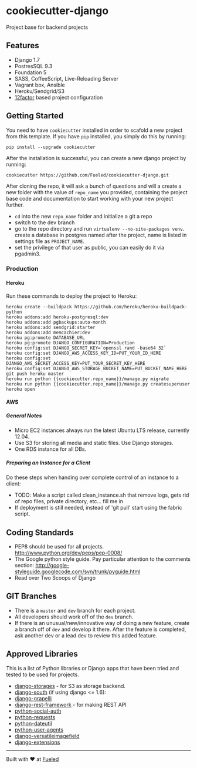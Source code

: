 cookiecutter-django
====================

Project base for backend projects

## Features

* Django 1.7
* PostresSQL 9.3
* Foundation 5
* SASS, CoffeeScript, Live-Reloading Server
* Vagrant box, Ansible
* Heroku/Sendgrid/S3
* [12factor][12factor] based project configuration

[mkdocs]: http://www.mkdocs.org/
[12factor]: http://12factor.net

## Getting Started

You need to have `cookiecutter` installed in order to scafold a new project from this template. If you have `pip` installed, you simply do this by running:

    pip install --upgrade cookiecutter

After the installation is successful, you can create a new django project by running:

    cookiecutter https://github.com/Fueled/cookiecutter-django.git

After cloning the repo, it will ask a bunch of questions and will a create a new folder with the value of `repo_name` you provided, containing the project base code and documentation to start working with your new project further.


- `cd` into the new `repo_name` folder and initialize a git a repo
- switch to the dev branch
- go to the repo directory and run `virtualenv --no-site-packages venv`.
 create a database in postgres named after the project, name is listed in settings file as `PROJECT_NAME`.
- set the privilege of that user as public, you can easily do it via pgadmin3.


### Production

#### Heroku

Run these commands to deploy the project to Heroku:

```
heroku create --buildpack https://github.com/heroku/heroku-buildpack-python
heroku addons:add heroku-postgresql:dev
heroku addons:add pgbackups:auto-month
heroku addons:add sendgrid:starter
heroku addons:add memcachier:dev
heroku pg:promote DATABASE_URL
heroku pg:promote DJANGO_CONFIGURATION=Production
heroku config:set DJANGO_SECRET_KEY=`openssl rand -base64 32`
heroku config:set DJANGO_AWS_ACCESS_KEY_ID=PUT_YOUR_ID_HERE
heroku config:set DJANGO_AWS_SECRET_ACCESS_KEY=PUT_YOUR_SECRET_KEY_HERE
heroku config:set DJANGO_AWS_STORAGE_BUCKET_NAME=PUT_BUCKET_NAME_HERE
git push heroku master
heroku run python {{cookiecutter.repo_name}}/manage.py migrate
heroku run python {{cookiecutter.repo_name}}/manage.py createsuperuser
heroku open
```

#### AWS

##### General Notes

* Micro EC2 instances always run the latest Ubuntu LTS release, currently 12.04.
* Use S3 for storing all media and static files. Use Django storages.
* One RDS instance for all DBs.

##### Preparing an Instance for a Client

Do these steps when handing over complete control of an instance to a client:

* TODO: Make a script called clean_instance.sh that remove logs, gets rid of repo files, private directory, etc... fill me in
* If deployment is still needed, instead of 'git pull' start using the fabric script.

## Coding Standards
* PEP8 should be used for all projects. http://www.python.org/dev/peps/pep-0008/
* The Google python style guide. Pay particular attention to the comments section: http://google-styleguide.googlecode.com/svn/trunk/pyguide.html
* Read over Two Scoops of Django


## GIT Branches
* There is a `master` and `dev` branch for each project.
* All developers should work off of the `dev` branch.
* If there is an unusual/new/innovative way of doing a new feature, create a branch off of `dev` and develop it there. After the feature is completed, ask another dev or a lead dev to review this added feature.


## Approved Libraries
This is a list of Python libraries or Django apps that have been tried and tested to be used for projects.

* [django-storages](http://django-storages.readthedocs.org/en/latest/) - for S3 as storage backend.
* [django-south](http://south.aeracode.org/)  (if using django <= 1.6):
* [django-grapelli](https://github.com/sehmaschine/django-grappelli)
* [django-rest-framework](http://www.django-rest-framework.org/) - for making REST API
* [python-social-auth](https://github.com/omab/python-social-auth)
* [python-requests](http://docs.python-requests.org/en/latest/)
* [python-dateutil](http://labix.org/python-dateutil)
* [python-user-agents](https://github.com/selwin/python-user-agents/)
* [django-versatileimagefield](https://github.com/WGBH/django-versatileimagefield)
* [django-extensions](http://django-extensions.readthedocs.org/)

--------

Built with ♥ at [Fueled](http://fueled.com)
